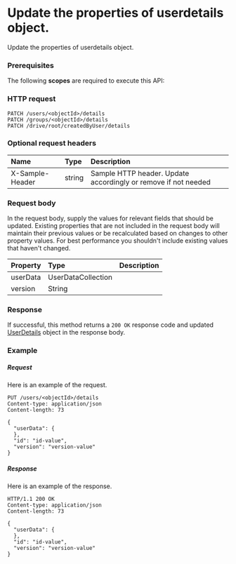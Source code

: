 # Update the properties of userdetails object.

Update the properties of userdetails object.
### Prerequisites
The following **scopes** are required to execute this API: 
### HTTP request
<!-- { "blockType": "ignored" } -->
```http
PATCH /users/<objectId>/details
PATCH /groups/<objectId>/details
PATCH /drive/root/createdByUser/details
```
### Optional request headers
| Name       | Type | Description|
|:-----------|:------|:----------|
| X-Sample-Header  | string  | Sample HTTP header. Update accordingly or remove if not needed|

### Request body
In the request body, supply the values for relevant fields that should be updated. Existing properties that are not included in the request body will maintain their previous values or be recalculated based on changes to other property values. For best performance you shouldn't include existing values that haven't changed.

| Property	   | Type	|Description|
|:---------------|:--------|:----------|
|userData|UserDataCollection||
|version|String||

### Response
If successful, this method returns a `200 OK` response code and updated [UserDetails](../resources/userdetails.md) object in the response body.
### Example
##### Request
Here is an example of the request.
<!-- {
  "blockType": "request",
  "name": "update_userdetails"
}-->
```http
PUT /users/<objectId>/details
Content-type: application/json
Content-length: 73

{
  "userData": {
  },
  "id": "id-value",
  "version": "version-value"
}
```
##### Response
Here is an example of the response.
<!-- {
  "blockType": "response",
  "truncated": false,
  "@odata.type": "microsoft.graph.userdetails"
} -->
```http
HTTP/1.1 200 OK
Content-type: application/json
Content-length: 73

{
  "userData": {
  },
  "id": "id-value",
  "version": "version-value"
}
```

<!-- uuid: 57e02da2-b862-4b2f-836a-c2a183fcf46b
2015-10-21 09:49:44 UTC -->
<!-- {
  "type": "#page.annotation",
  "description": "Update the properties of userdetails object.",
  "keywords": "",
  "section": "documentation",
  "tocPath": ""
}-->